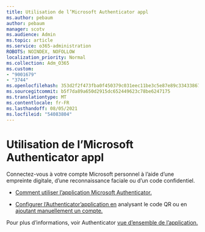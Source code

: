 ```yaml
---
title: Utilisation de l’Microsoft Authenticator appl
ms.author: pebaum
author: pebaum
manager: scotv
ms.audience: Admin
ms.topic: article
ms.service: o365-administration
ROBOTS: NOINDEX, NOFOLLOW
localization_priority: Normal
ms.collection: Adm_O365
ms.custom:
- "9001679"
- "3744"
ms.openlocfilehash: 353d2f2f473fba0f450379c031eec11be3c5e87e89c33433867818c22090be79
ms.sourcegitcommit: b5f7da89a650d2915dc652449623c78be6247175
ms.translationtype: MT
ms.contentlocale: fr-FR
ms.lasthandoff: 08/05/2021
ms.locfileid: "54083804"
---
```

# <a name="using-the-microsoft-authenticator-app"></a>Utilisation de l’Microsoft Authenticator appl

Connectez-vous à votre compte Microsoft personnel à l’aide d’une empreinte digitale, d’une reconnaissance faciale ou d’un code confidentiel.

- [Comment utiliser l’application Microsoft Authenticator.](https://support.microsoft.com/help/4026727/microsoft-account-how-to-use-the-microsoft-authenticator-app) 

- [Configurer l’Authenticator’application en](https://docs.microsoft.com/azure/active-directory/user-help/security-info-setup-auth-app) analysant le code QR ou en [ajoutant manuellement un compte.](https://docs.microsoft.com/azure/active-directory/user-help/user-help-auth-app-add-account-manual)  

Pour plus d’informations, voir Authenticator [vue d’ensemble de l’application.](https://docs.microsoft.com/azure/active-directory/user-help/user-help-auth-app-overview)
